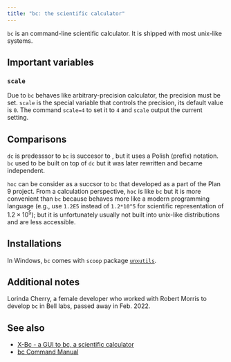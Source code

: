 ```yaml
---
title: "bc: the scientific calculator"
---
```


`bc` is an command-line scientific calculator. It is shipped with most unix-like systems.

## Important variables

### `scale`

Due to `bc` behaves like arbitrary-precision calculator, the precision must be set. `scale` is the special variable that controls the precision, its default value is `0`. The command `scale=4` to set it to `4` and `scale` output the current setting.

## Comparisons

`dc` is predesssor to `bc` is succesor to , but it uses a Polish (prefix) notation. `bc` used to be built on top of `dc` but it was later rewritten and became independent.

`hoc` can be consider as a succsor to `bc` that developed as a part of the Plan 9 project. From a calculation perspective, `hoc` is like `bc` but it  is more convenient than `bc` because behaves more like a modern programming language (e.g., use `1.2E5` instead of `1.2*10^5` for scientific representation of $1.2\times10^5$); but it is unfortunately usually not built into unix-like distributions and are less accessible.

## Installations

In Windows, `bc` comes with `scoop` package [`unxutils`](https://sourceforge.net/projects/unxutils/).

## Additional notes

Lorinda Cherry, a female developer who worked with Robert Morris to develop `bc` in Bell labs, passed away in Feb. 2022.

## See also

- [X-Bc - a GUI to bc, a scientific calculator](https://x-bc.sourceforge.net/index.html)
- [bc Command Manual](https://www.gnu.org/software/bc/manual/html_mono/bc.html)